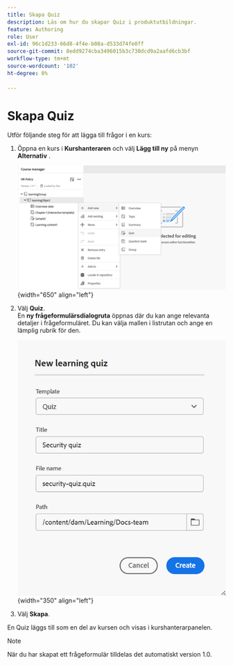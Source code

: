 ```yaml
---
title: Skapa Quiz
description: Läs om hur du skapar Quiz i produktutbildningar.
feature: Authoring
role: User
exl-id: 96c1d233-66d8-4f4e-b08a-d533d74fe0ff
source-git-commit: 8edd9274cba3496015b3c730dcd9a2aafd6cb3bf
workflow-type: tm+mt
source-wordcount: '102'
ht-degree: 0%

---
```


# Skapa Quiz

Utför följande steg för att lägga till frågor i en kurs:

1. Öppna en kurs i **Kurshanteraren** och välj **Lägg till ny** på menyn **Alternativ** .

   ![](assets/workflow-quiz.png){width="650" align="left"}

1. Välj **Quiz**.\
   En **ny frågeformulärsdialogruta** öppnas där du kan ange relevanta detaljer i frågeformuläret. Du kan välja mallen i listrutan och ange en lämplig rubrik för den.

   ![](assets/new-learning-quiz.png){width="350" align="left"}

1. Välj **Skapa**.

En Quiz läggs till som en del av kursen och visas i kurshanterarpanelen.

>[!NOTE]
>
>  När du har skapat ett frågeformulär tilldelas det automatiskt version 1.0.
